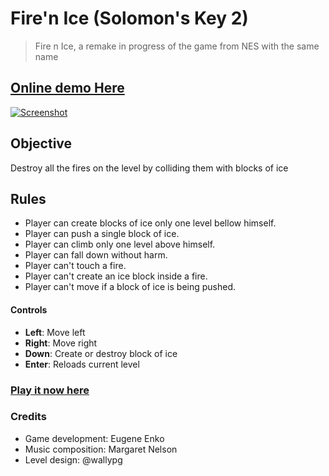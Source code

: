 # Fire'n Ice (Solomon's Key 2)

> Fire n Ice, a remake in progress of the game from NES with the same name

## [Online demo Here](https://eugenioenko.github.io/fire-n-ice/)

[![Screenshot](https://eugenioenko.github.io/fire-n-ice/images/thumbnail.png)](https://eugenioenko.github.io/fire-n-ice/)

## Objective

Destroy all the fires on the level by colliding them with blocks of ice

## Rules

- Player can create blocks of ice only one level bellow himself.
- Player can push a single block of ice.
- Player can climb only one level above himself.
- Player can fall down without harm.
- Player can't touch a fire.
- Player can't create an ice block inside a fire.
- Player can't move if a block of ice is being pushed.

#### Controls

- **Left**: Move left
- **Right**: Move right
- **Down**: Create or destroy block of ice
- **Enter**: Reloads current level

### [Play it now here](https://eugenioenko.github.io/fire-n-ice/)

### Credits

- Game development: Eugene Enko
- Music composition: Margaret Nelson
- Level design: @wallypg
